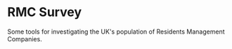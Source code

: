 RMC Survey
==========

Some tools for investigating the UK's population of Residents
Management Companies.
